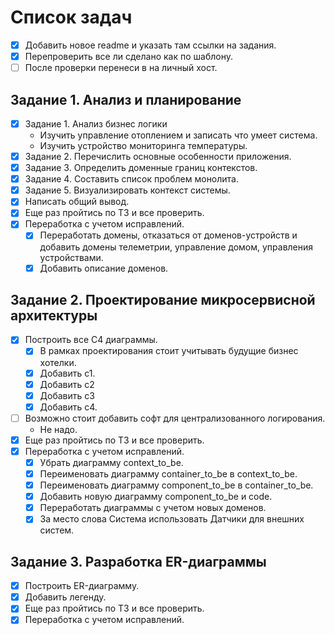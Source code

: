 # Список задач

- [x] Добавить новое readme и указать там ссылки на задания.
- [x] Перепроверить все ли сделано как по шаблону.
- [ ] После проверки перенеси в на личный хост.

## Задание 1. Анализ и планирование

- [x] Задание 1. Анализ бизнес логики
  - Изучить управление отоплением и записать что умеет система.
  - Изучить устройство мониторинга температуры.
- [x] Задание 2. Перечислить основные особенности приложения.
- [x] Задание 3. Определить доменные границ контекстов.
- [x] Задание 4. Составить список проблем монолита.
- [x] Задание 5. Визуализировать контекст системы.
- [x] Написать общий вывод.
- [x] Еще раз пройтись по ТЗ и все проверить.
- [x] Переработка с учетом исправлений.
  - [x] Переработать домены, отказаться от доменов-устройств и добавить домены телеметрии, управление домом, управления устройствами.
  - [x] Добавить описание доменов.

## Задание 2. Проектирование микросервисной архитектуры

- [x] Построить все C4 диаграммы.
  - [x] В рамках проектирования стоит учитывать будущие бизнес хотелки.
  - [x] Добавить c1.
  - [x] Добавить c2
  - [x] Добавить c3
  - [x] Добавить c4.
- [ ] Возможно стоит добавить софт для централизованного логирования.
  - Не надо.
- [x] Еще раз пройтись по ТЗ и все проверить.
- [x] Переработка с учетом исправлений.
  - [x] Убрать диаграмму context_to_be.
  - [x] Переименовать диаграмму container_to_be в context_to_be.
  - [x] Переименовать диаграмму component_to_be в container_to_be.
  - [x] Добавить новую диаграмму component_to_be и code.
  - [x] Переработать диаграммы с учетом новых доменов.
  - [x] За место слова Система использовать Датчики для внешних систем.

## Задание 3. Разработка ER-диаграммы

- [x] Построить ER-диаграмму.
- [x] Добавить легенду.
- [x] Еще раз пройтись по ТЗ и все проверить.
- [x] Переработка с учетом исправлений.
